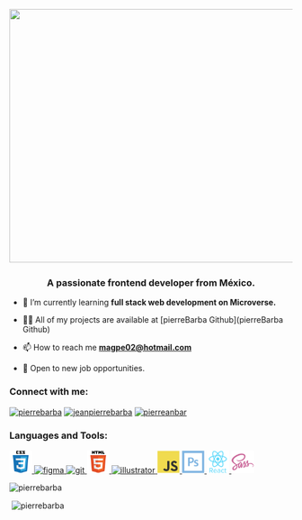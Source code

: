 <p style="border-radius: 5px" align='center'><img  src="pierreHelloMorado.gif" width="800" height="450" ></p>
<h3 align="center">A passionate frontend developer from México.</h3>

- 🌱 I’m currently learning **full stack web development on Microverse.**

- 👨‍💻 All of my projects are available at [pierreBarba Github](pierreBarba Github)

- 📫 How to reach me **magpe02@hotmail.com**

- 💼 Open to new job opportunities.

<h3 align="left">Connect with me:</h3>
<p align="left">
<a href="[https://twitter.com/pierrebarba](https://twitter.com/home)" target="blank"><img align="center" src="https://raw.githubusercontent.com/rahuldkjain/github-profile-readme-generator/master/src/images/icons/Social/twitter.svg" alt="pierrebarba" height="30" width="40" /></a>
<a href="[[https://fb.com/jeanpierrebarba](https://www.facebook.com/jeanpierre.barba.148)]([https://www.facebook.com/jeanpierre.barba.148/](https://www.facebook.com/jeanpierre.barba.148))" target="blank"><img align="center" src="https://raw.githubusercontent.com/rahuldkjain/github-profile-readme-generator/master/src/images/icons/Social/facebook.svg" alt="jeanpierrebarba" height="30" width="40" /></a>
<a href="https://instagram.com/pierreanbar" target="blank"><img align="center" src="https://raw.githubusercontent.com/rahuldkjain/github-profile-readme-generator/master/src/images/icons/Social/instagram.svg" alt="pierreanbar" height="30" width="40" /></a>
</p>


<h3 align="left">Languages and Tools:</h3>
<p align="left"> <a href="https://www.w3schools.com/css/" target="_blank" rel="noreferrer"> <img src="https://raw.githubusercontent.com/devicons/devicon/master/icons/css3/css3-original-wordmark.svg" alt="css3" width="40" height="40"/> </a> <a href="https://www.figma.com/" target="_blank" rel="noreferrer"> <img src="https://www.vectorlogo.zone/logos/figma/figma-icon.svg" alt="figma" width="40" height="40"/> </a> <a href="https://git-scm.com/" target="_blank" rel="noreferrer"> <img src="https://www.vectorlogo.zone/logos/git-scm/git-scm-icon.svg" alt="git" width="40" height="40"/> </a> <a href="https://www.w3.org/html/" target="_blank" rel="noreferrer"> <img src="https://raw.githubusercontent.com/devicons/devicon/master/icons/html5/html5-original-wordmark.svg" alt="html5" width="40" height="40"/> </a> <a href="https://www.adobe.com/in/products/illustrator.html" target="_blank" rel="noreferrer"> <img src="https://www.vectorlogo.zone/logos/adobe_illustrator/adobe_illustrator-icon.svg" alt="illustrator" width="40" height="40"/> </a> <a href="https://developer.mozilla.org/en-US/docs/Web/JavaScript" target="_blank" rel="noreferrer"> <img src="https://raw.githubusercontent.com/devicons/devicon/master/icons/javascript/javascript-original.svg" alt="javascript" width="40" height="40"/> </a> <a href="https://www.photoshop.com/en" target="_blank" rel="noreferrer"> <img src="https://raw.githubusercontent.com/devicons/devicon/master/icons/photoshop/photoshop-line.svg" alt="photoshop" width="40" height="40"/> </a> <a href="https://reactjs.org/" target="_blank" rel="noreferrer"> <img src="https://raw.githubusercontent.com/devicons/devicon/master/icons/react/react-original-wordmark.svg" alt="react" width="40" height="40"/> </a> <a href="https://sass-lang.com" target="_blank" rel="noreferrer"> <img src="https://raw.githubusercontent.com/devicons/devicon/master/icons/sass/sass-original.svg" alt="sass" width="40" height="40"/> </a> </p>


<p><img align="left" src="https://github-readme-stats.vercel.app/api/top-langs?username=pierrebarba&show_icons=true&locale=en&layout=compact" alt="pierrebarba" /></p> <br>

<p>&nbsp;<img align="center" src="https://github-readme-stats.vercel.app/api?username=pierrebarba&show_icons=true&locale=en" alt="pierrebarba" /></p>

